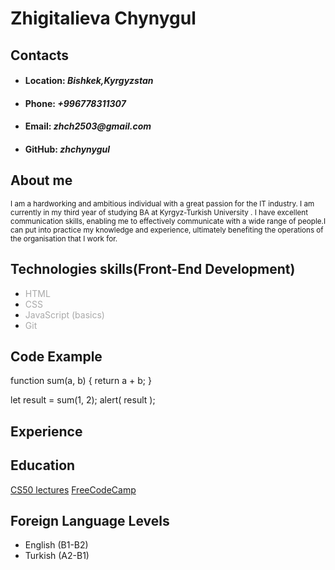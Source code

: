 # Zhigitalieva Chynygul
## Contacts
* #### Location: _Bishkek,Kyrgyzstan_
* #### Phone: _+996778311307_
* #### Email: _zhch2503@gmail.com_
* #### GitHub: _zhchynygul_
## About me

<sub> I am a hardworking and ambitious individual with a great passion for the IT industry. I am currently  in my third year of studying BA at Kyrgyz-Turkish University . I have excellent communication skills, enabling me to effectively communicate with a wide range of people.I can put into practice my knowledge and experience, ultimately benefiting the operations of the organisation that I work for.</sub>

## Technologies skills(Front-End Development)
- <span style="color:darkgray">HTML</span>
- <span style="color:darkgray">CSS</span>
- <span style="color:darkgray">JavaScript (basics)</span>
- <span style="color:darkgray">Git</span>

## Code Example
 function sum(a, b) {
  return a + b;
}

 let result = sum(1, 2);
 alert( result );
## Experience

## Education
[CS50 lectures](https://www.youtube.com/channel/UCcabW7890RKJzL968QWEykA)
[FreeCodeCamp](https://www.freecodecamp.org/)


## Foreign Language Levels
+ English (B1-B2)
+ Turkish (A2-B1)
